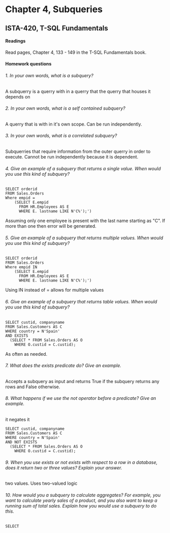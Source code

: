 # Chapter 4, Subqueries
## ISTA-420, T-SQL Fundamentals
#### Readings
Read pages, Chapter 4, 133 - 149 in the T-SQL Fundamentals book.
#### Homework questions
###### 1. In your own words, what is a subquery?
A subquerry is a querry with in a querry that the querry that houses it depends on

###### 2. In your own words, what is a self contained subquery?
A querry that is with in it's own scope. Can be run independently.

###### 3. In your own words, what is a correlated subquery?
Subquerries that require information from the outer querry in order to execute. Cannot be run independently because it is dependent.

###### 4. Give an example of a subquery that returns a single value. When would you use this kind of subquery?
```
SELECT orderid
FROM Sales.Orders
Where empid =
    (SELECT E.empid
      FROM HR.Employees AS E
      WHERE E. lastname LIKE N'C%');')

```
Assuming only one employee is present with the last name starting as "C". If more than one then error will be generated.

###### 5. Give an example of a subquery that returns multiple values. When would you use this kind of subquery?
```
SELECT orderid
FROM Sales.Orders
Where empid IN
    (SELECT E.empid
      FROM HR.Employees AS E
      WHERE E. lastname LIKE N'C%');')
```
Using IN instead of = allows for multiple values
###### 6. Give an example of a subquery that returns table values. When would you use this kind of subquery?
```
SELECT custid, companyname
FROM Sales.Customers AS C
WHERE country = N'Spain'
AND EXISTS
  (SELECT * FROM Sales.Orders AS O
    WHERE O.custid = C.custid);
```
As often as needed.
###### 7. What does the exists predicate do? Give an example.
Accepts a subquery as input and returns True if the subquery returns any rows and False otherwise.

###### 8. What happens if we use the not operator before a predicate? Give an example.
it negates it
```
SELECT custid, companyname
FROM Sales.Customers AS C
WHERE country = N'Spain'
AND NOT EXISTS
  (SELECT * FROM Sales.Orders AS O
    WHERE O.custid = C.custid);
```

###### 9. When you use exists or not exists with respect to a row in a database, does it return two or three values? Explain your answer.
two values. Uses two-valued logic

###### 10. How would you a subquery to calculate aggregates? For example, you want to calculate yearly sales of a product, and you also want to keep a running sum of total sales. Explain how you would use a subquery to do this.

```
SELECT 
```
